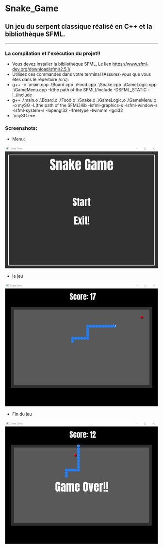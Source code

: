 # Snake_Game
## Un jeu du serpent classique réalisé en C++ et la bibliothèque SFML.

---

### La compilation et l'exécution du projet!!
- Vous devez installer la bibliothèque SFML, Le lien https://www.sfml-dev.org/download/sfml/2.5.1/
- Utilisez ces commandes dans votre terminal (Assurez-vous que vous êtes dans le répértoire /src):
- g++ -c .\main.cpp .\Board.cpp .\Food.cpp .\Snake.cpp .\GameLogic.cpp .\GameMenu.cpp -I(the path of the SFML)/include -DSFML_STATIC -I../include
- g++ .\main.o .\Board.o .\Food.o .\Snake.o .\GameLogic.o .\GameMenu.o -o mySG -L(the path of the SFML)/lib -lsfml-graphics-s -lsfml-window-s -lsfml-system-s -lopengl32 -lfreetype -lwinmm -lgdi32
- .\mySG.exe

### Screenshots:
- Menu:

![image](Images/sc1.jpg)
- le jeu

![image](Images/sc2.jpg)
- Fin du jeu

![image](Images/sc3.jpg)
